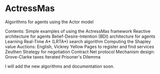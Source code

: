 # ActressMas
Algorithms for agents using the Actor model


Contents:
Simple examples of using the ActressMas framework
Reactive architecture for agents
Belief-Desire-Intention (BDI) architecture for agents
Learning Real-Time A* (LRTA*) search algorithm
Computing the Shapley value
Auctions: English, Vickrey
Yellow Pages to register and find services
Zeuthen Strategy for negotiation
Contract Net protocol
Mechanism design: Grove-Clarke taxes
Iterated Prisoner's Dilemma


I will add the new algorithms and documentation soon.
